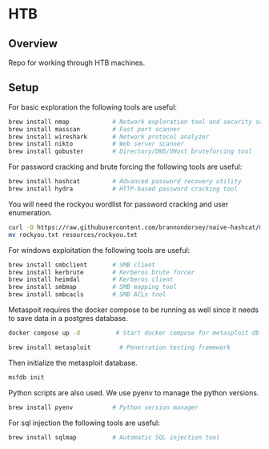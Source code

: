 # HTB

## Overview

Repo for working through HTB machines.

## Setup

For basic exploration the following tools are useful:

```bash
brew install nmap            # Network exploration tool and security scanner
brew install masscan         # Fast port scanner
brew install wireshark       # Network protocol analyzer
brew install nikto           # Web server scanner
brew install gobuster        # Directory/DNS/VHost bruteforcing tool
```

For password cracking and brute forcing the following tools are useful:

```bash
brew install hashcat         # Advanced password recovery utility
brew install hydra           # HTTP-based password cracking tool
```

You will need the rockyou wordlist for password cracking and user enumeration.

```bash
curl -O https://raw.githubusercontent.com/brannondorsey/naive-hashcat/master/rockyou.txt
mv rockyou.txt resources/rockyou.txt
```

For windows exploitation the following tools are useful:

```bash
brew install smbclient       # SMB client
brew install kerbrute        # Kerberos brute forcer
brew install heimdal         # Kerberos client
brew install smbmap          # SMB mapping tool
brew install smbcacls        # SMB ACLs tool
```

Metaspoit requires the docker compose to be running as well since it needs to save data in a postgres database.

```bash
docker compose up -d          # Start docker compose for metasploit db

brew install metasploit        # Penetration testing framework
```

Then initialize the metasploit database.

```bash
msfdb init
```

Python scripts are also used. We use pyenv to manage the python versions.

```bash
brew install pyenv           # Python version manager
```

For sql injection the following tools are useful:

```bash
brew install sqlmap          # Automatic SQL injection tool
```
